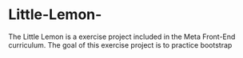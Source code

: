 # Little-Lemon-
The Little Lemon is a exercise project included in the Meta Front-End curriculum. The goal of this exercise project is to practice bootstrap
